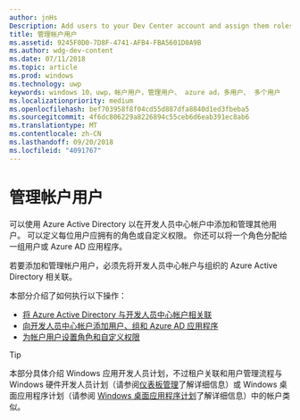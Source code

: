 ```yaml
---
author: jnHs
Description: Add users to your Dev Center account and assign them roles with specific permissions.
title: 管理帐户用户
ms.assetid: 9245F0D0-7D8F-4741-AFB4-FBA5601D0A9B
ms.author: wdg-dev-content
ms.date: 07/11/2018
ms.topic: article
ms.prod: windows
ms.technology: uwp
keywords: windows 10，uwp，帐户用户，管理用户、 azure ad，多用户、 多个用户
ms.localizationpriority: medium
ms.openlocfilehash: bef703958f8f04cd55d887dfa8840d1ed3fbeba5
ms.sourcegitcommit: 4f6dc806229a8226894c55ceb6d6eab391ec8ab6
ms.translationtype: MT
ms.contentlocale: zh-CN
ms.lasthandoff: 09/20/2018
ms.locfileid: "4091767"
---
```

# <a name="manage-account-users"></a>管理帐户用户

可以使用 Azure Active Directory 以在开发人员中心帐户中添加和管理其他用户。 可以定义每位用户应拥有的角色或自定义权限。 你还可以将一个角色分配给一组用户或 Azure AD 应用程序。

若要添加和管理帐户用户，必须先将开发人员中心帐户与组织的 Azure Active Directory 相关联。 

本部分介绍了如何执行以下操作：

-   [将 Azure Active Directory 与开发人员中心帐户相关联](associate-azure-ad-with-dev-center.md)
-   [向开发人员中心帐户添加用户、组和 Azure AD 应用程序](add-users-groups-and-azure-ad-applications.md)
-   [为帐户用户设置角色和自定义权限](set-custom-permissions-for-account-users.md)

> [!TIP]
> 本部分具体介绍 Windows 应用开发人员计划，不过租户关联和用户管理流程与 Windows 硬件开发人员计划（请参阅[仪表板管理](https://docs.microsoft.com/windows-hardware/drivers/dashboard/dashboard-administration)了解详细信息）或 Windows 桌面应用程序计划（请参阅 [Windows 桌面应用程序计划](https://docs.microsoft.com/windows/desktop/appxpkg/windows-desktop-application-program#add-and-manage-account-users)了解详细信息）中的帐户类似。
